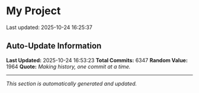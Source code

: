 # My Project


Last updated: 2025-10-24 16:25:37


















































































































































































































































































































































































































































































































































































































































































































































































































































































































































































































































































































































































































































































































































































































































































































































































































































































































































































































































































































































































































































































































































































































































































































































































































































































































































































































































































































































































































































































































































































































































































































































































































































































































































































































































































































































































































































































































































































































































































































































































































































































































































































































































































































































































































































































































































































































































































































































































































































































































































































































































































































































































































































































































































































































































































































































































































































































































































































































































































































































































































































































































































































































































































































































































































































































































































































































































































































































































































































































































































































































## Auto-Update Information

**Last Updated:** 2025-10-24 16:53:23
**Total Commits:** 6347
**Random Value:** 1964
**Quote:** _Making history, one commit at a time._

---
_This section is automatically generated and updated._